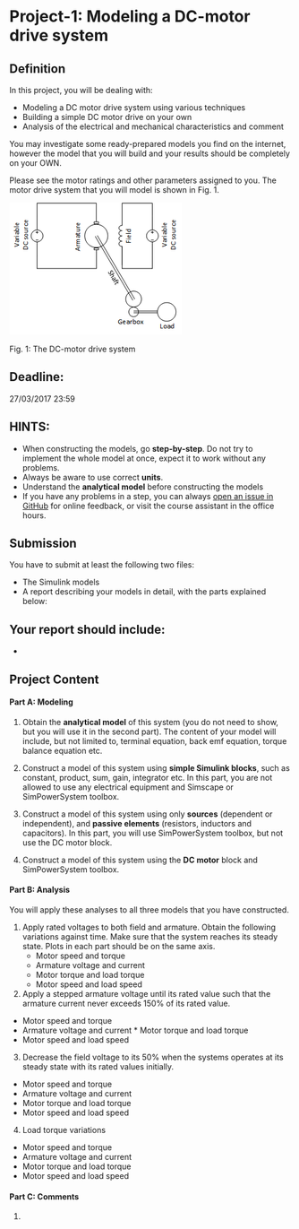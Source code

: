 # Project-1: Modeling a DC-motor drive system

## Definition

In this project, you will be dealing with:

* Modeling a DC motor drive system using various techniques
* Building a simple DC motor drive on your own
* Analysis of the electrical and mechanical characteristics and comment

You may investigate some ready-prepared models you find on the internet, however the model that you will build and your results should be completely on your OWN.

Please see the motor ratings and other parameters assigned to you. The motor drive system that you will model is shown in Fig. 1.

![](./project1.png)

Fig. 1: The DC-motor drive system

## Deadline:
27/03/2017 23:59

## HINTS:

* When constructing the models, go **step-by-step**. Do not try to implement the whole model at once, expect it to work without any problems.
* Always be aware to use correct **units**.
* Understand the **analytical model** before constructing the models
* If you have any problems in a step, you can always [open an issue in GitHub](https://guides.github.com/features/issues/) for online feedback, or visit the course assistant in the office hours.

## Submission

You have to submit at least the following two files:

- The Simulink models
- A report describing your models in detail, with the parts explained below:

Your report should include:
-
-

## Project Content

#### Part A: Modeling

1.	Obtain the **analytical model** of this system (you do not need to show, but you will use it in the second part). The content of your model will include, but not limited to, terminal equation, back emf equation, torque balance equation etc.

2.	Construct a model of this system using **simple Simulink blocks**, such as constant, product, sum, gain, integrator etc. In this part, you are not allowed to use any electrical equipment and Simscape or SimPowerSystem toolbox.

3.	Construct a model of this system using only **sources** (dependent or independent), and **passive elements** (resistors, inductors and capacitors). In this part, you will use SimPowerSystem toolbox, but not use the DC motor block.

4.	Construct a model of this system using the **DC motor** block and SimPowerSystem toolbox.

#### Part B: Analysis

You will apply these analyses to all three models that you have constructed.

1. Apply rated voltages to both field and armature. Obtain the following variations against time. Make sure that the system reaches its steady state. Plots in each part should be on the same axis.
   * Motor speed and torque
   *	Armature voltage and current
   *	Motor torque and load torque
   *	Motor speed and load speed
2.	Apply a stepped armature voltage until its rated value such that the armature current never exceeds 150% of its rated value.
   *	Motor speed and torque
   *	Armature voltage and current
	 *  Motor torque and load torque
   *  Motor speed and load speed
3.	Decrease the field voltage to its 50% when the systems operates at its steady state with its rated values initially.
   *	Motor speed and torque
   *	Armature voltage and current
   *	Motor torque and load torque
   *	Motor speed and load speed
4.	Load torque variations
   *	Motor speed and torque
   *	Armature voltage and current
   *	Motor torque and load torque
   *	Motor speed and load speed


#### Part C: Comments
1.


<!--- Hazır motor dataları
http://w3app.siemens.com/mcms/infocenter/dokumentencenter/ld/Documentsu20Catalogs/dc-motor/da12-2008-en.pdf
http://ecatalog.weg.net/files/wegnet/WEG-specification-of-electric-motors-50039409-manual-english.pdf
http://www.maxonmotor.com/maxon/view/category/motor?target=filter&filterCategory=DC-max
http://www.kollmorgen.com/en-us/products/motors/brush-dc/permanent-magnet-dc-pmdc/
http://www.moog.com/literature/MCG/moc23series.pdf
-->
